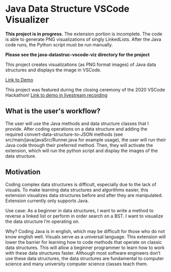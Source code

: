 # Java Data Structure VSCode Visualizer
**This project is in progress.** The extension portion is incomplete. The code is able to generate PNG visualizations of singly LinkedLists. After the Java code runs, the Python script must be run manually. 

**Please see the java-datastruc-vscode-viz directory for the project**

This project creates visualizations (as PNG format images) of Java data structures and displays the image in VSCode.

[Link to Demo](https://youtu.be/eI3o2CyS2ug)

This project was featured during the closing ceremony of the 2020 VSCode Hackathon! [Link to demo in livestream recording](https://www.youtube.com/watch?v=qknbai1Dntc&t=3398s)

## What is the user's workflow?

The user will use the Java methods and data structure classes that I provide. After coding operations on a data structure and adding the required convert-data-structure-to-JSON methods (see src/main/java/javaSrc/Runner.java for example usage), the user will run their Java code through their preferred method. Then, they will activate the extension, which will run the python script and display the images of the data structure.

## Motivation

Coding complex data structures is difficult, especially due to the lack of visuals. To make learning data structures and algorithms easier, this extension visualizes data structures before and after they are manipulated. Extension currently only supports Java.

Use case: As a beginner in data structures, I want to write a method to reverse a linked list or perform in order search on a BST. I want to visualize the data structure I’m operating on.

Why? Coding Java is in english, which may be difficult for those who do not know english well. Visuals serve as a universal language. This extension will lower the barrier for learning how to code methods that operate on classic data structures. This will allow a beginner programmer to learn how to work with these data structures faster. Although most software engineers don’t use these data structures, the data structures are fundamental to computer science and many university computer science classes teach them.

